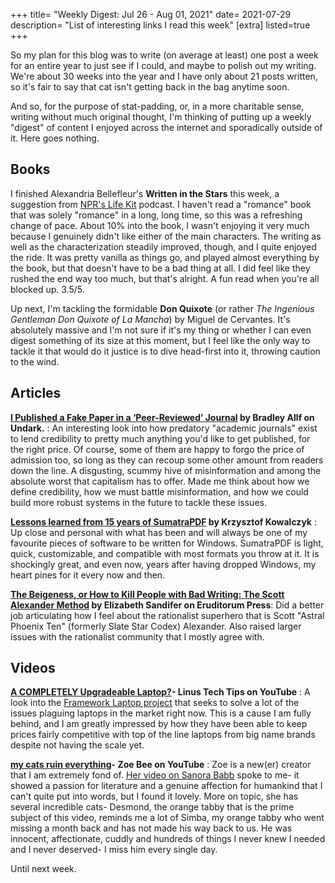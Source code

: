 +++
title= "Weekly Digest: Jul 26 - Aug 01, 2021"
date= 2021-07-29
description= "List of interesting links I read this week"
[extra]
listed=true
+++


So my plan for this blog was to write (on average at least) one post a week for an entire year to just see if I could, and maybe to polish out my writing. We're about 30 weeks into the year and I have only about 21 posts written, so it's fair to say that cat isn't getting back in the bag anytime soon.

And so, for the purpose of stat-padding, or, in a more charitable sense, writing without much original thought, I'm thinking of putting up a weekly "digest" of content I enjoyed across the internet and sporadically outside of it. Here goes nothing.

## Books

I finished Alexandria Bellefleur's **Written in the Stars** this week, a suggestion from [NPR's Life Kit](https://www.npr.org/lifekit) podcast. I haven't read a "romance" book that was solely "romance" in a long, long time, so this was a refreshing change of pace. About 10% into the book, I wasn't enjoying it very much because I genuinely didn't like either of the main characters. The writing as well as the characterization steadily improved, though, and I quite enjoyed the ride. It was pretty vanilla as things go, and played almost everything by the book, but that doesn't have to be a bad thing at all. I did feel like they rushed the end way too much, but that's alright. A fun read when you're all blocked up. 3.5/5.

Up next, I'm tackling the formidable **Don Quixote** (or rather *The Ingenious Gentleman Don Quixote of La Mancha*) by Miguel de Cervantes. It's absolutely massive and I'm not sure if it's my thing or whether I can even digest something of its size at this moment, but I feel like the only way to tackle it that would do it justice is to dive head-first into it, throwing caution to the wind.

## Articles

**[I Published a Fake Paper in a ‘Peer-Reviewed’ Journal](https://undark.org/2020/11/26/fake-paper-predatory-journal/) by Bradley Allf on Undark.** : An interesting look into how predatory "academic journals" exist to lend credibility to pretty much anything you'd like to get published, for the right price. Of course, some of them are happy to forgo the price of admission too, so long as they can recoup some other amount from readers down the line. A disgusting, scummy hive of misinformation and among the absolute worst that capitalism has to offer. Made me think about how we define credibility, how we must battle misinformation, and how we could build more robust systems in the future to tackle these issues.

**[Lessons learned from 15 years of SumatraPDF](https://blog.kowalczyk.info/article/2f72237a4230410a888acbfce3dc0864/lessons-learned-from-15-years-of-sumatrapdf-an-open-source-windows-app.html) by Krzysztof Kowalczyk** : Up close and personal with what has been and will always be one of my favourite pieces of software to be written for Windows. SumatraPDF is light, quick, customizable, and compatible with most formats you throw at it. It is shockingly great, and even now, years after having dropped Windows, my heart pines for it every now and then.

**[The Beigeness, or How to Kill People with Bad Writing: The Scott Alexander Method](https://www.eruditorumpress.com/blog/the-beigeness-or-how-to-kill-people-with-bad-writing-the-scott-alexander-method) by Elizabeth Sandifer on Eruditorum Press**: Did a better job articulating how I feel about the rationalist superhero that is Scott "Astral Phoenix Ten" (formerly Slate Star Codex) Alexander. Also raised larger issues with the rationalist community that I mostly agree with.

## Videos

**[A COMPLETELY Upgradeable Laptop?](https://www.youtube.com/watch?v=0rkTgPt3M4k)- Linus Tech Tips on YouTube** : A look into the [Framework Laptop project](https://frame.work/) that seeks to solve a lot of the issues plaguing laptops in the market right now. This is a cause I am fully behind, and I am greatly impressed by how they have been able to keep prices fairly competitive with top of the line laptops from big name brands despite not having the scale yet.

**[my cats ruin everything](https://www.youtube.com/watch?v=48d7kYL6UKY&pp=sAQA)- Zoe Bee on YouTube** : Zoe is a new(er) creator that I am extremely fond of. [Her video on Sanora Babb](https://www.youtube.com/watch?v=a7xvYYZdj-s) spoke to me- it showed a passion for literature and a genuine affection for humankind that I can't quite put into words, but I found it lovely. More on topic, she has several incredible cats- Desmond, the orange tabby that is the prime subject of this video, reminds me a lot of Simba, my orange tabby who went missing a month back and has not made his way back to us. He was innocent, affectionate, cuddly and hundreds of things I never knew I needed and I never deserved- I miss him every single day.

Until next week.